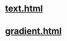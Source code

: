 # [text.html](https://gouravduary.github.io/html/text.html)

# [gradient.html](https://gouravduary.github.io/html/gradient.html)


